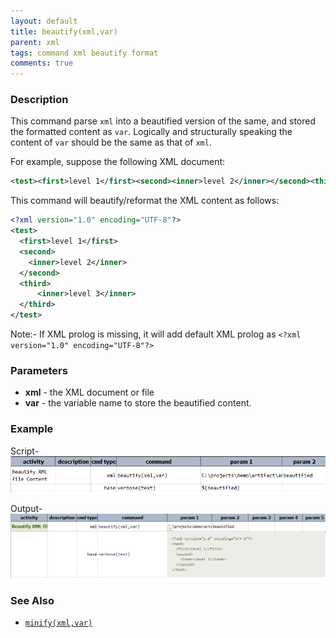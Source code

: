 ```yaml
---
layout: default
title: beautify(xml,var)
parent: xml
tags: command xml beautify format
comments: true
---
```



### Description
This command parse `xml` into a beautified version of the same, and stored the formatted content as `var`. Logically 
and structurally speaking the content of `var` should be the same as that of `xml`.

For example, suppose the following XML document:
```xml
<test><first>level 1</first><second><inner>level 2</inner></second><third><inner>level 3</inner></third></test>
```

This command will beautify/reformat the XML content as follows:
```xml
<?xml version="1.0" encoding="UTF-8"?>
<test>
  <first>level 1</first>
  <second>
    <inner>level 2</inner>
  </second>
  <third>
      <inner>level 3</inner>
  </third>
</test>
```

Note:- If XML prolog is missing, it will add default XML prolog as `<?xml version="1.0" encoding="UTF-8"?>`

### Parameters
- **xml** - the XML document or file
- **var** - the variable name to store the beautified content.

### Example
Script-<br>
![](image/beautify(xml,var)_01.png)

Output-<br>
![](image/beautify(xml,var)_02.png)

### See Also
- [`minify(xml,var)`](minify(xml,var))